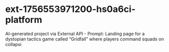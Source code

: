 # ext-1756553971200-hs0a6ci-platform
AI-generated project via External API - Prompt: Landing page for a dystopian tactics game called “Gridfall” where players command squads on collapsi

